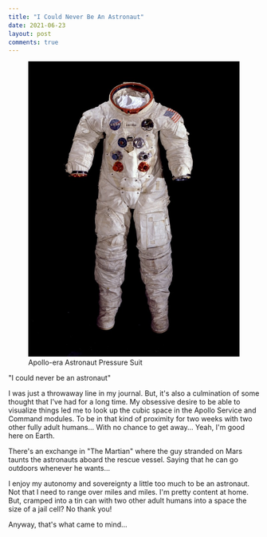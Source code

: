 ```yaml
---
title: "I Could Never Be An Astronaut"
date: 2021-06-23
layout: post
comments: true
---
```


<figure>
 <img src="/images/flight-suit.jpeg" alt="Apollo-era Flight Suit">
 <figcaption>Apollo-era Astronaut Pressure Suit</figcaption>
</figure>

"I could never be an astronaut"

I was just a throwaway line in my journal. But, it's also a culmination of some thought that I've had for a long time. My obsessive desire to be able to visualize things led me to look up the cubic space in the Apollo Service  and Command modules. To be in that kind of proximity for two weeks with two other fully adult humans... With no chance to get away... Yeah, I'm good here on Earth. 

There's an exchange in "The Martian" where the guy stranded on Mars taunts the astronauts aboard the rescue vessel. Saying that he can go outdoors whenever he wants...

I enjoy my autonomy and sovereignty a little too much to be an astronaut. Not that I need to range over miles and miles. I'm pretty content at home. But, cramped into a tin can with two other adult humans into a space the size of a jail cell? No thank you!

Anyway, that's what came to mind...


